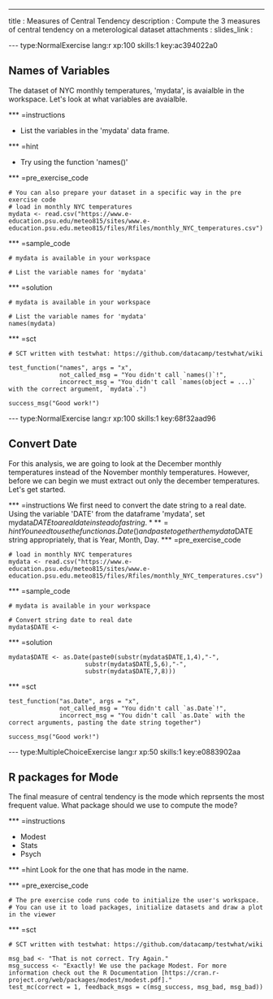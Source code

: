 ---
title       : Measures of Central Tendency
description : Compute the 3 measures of central tendency on a meterological dataset
attachments :
  slides_link : 

--- type:NormalExercise lang:r xp:100 skills:1 key:ac394022a0
## Names of Variables
The dataset of NYC monthly temperatures, 'mydata', is avaialble in the workspace. Let's look at what variables are avaialble. 

*** =instructions
- List the variables in the 'mydata' data frame.

*** =hint
- Try using the function 'names()'

*** =pre_exercise_code
```{r}
# You can also prepare your dataset in a specific way in the pre exercise code
# load in monthly NYC temperatures 
mydata <- read.csv("https://www.e-education.psu.edu/meteo815/sites/www.e-education.psu.edu.meteo815/files/Rfiles/monthly_NYC_temperatures.csv")

```

*** =sample_code
```{r}
# mydata is available in your workspace

# List the variable names for 'mydata'

```

*** =solution
```{r}
# mydata is available in your workspace

# List the variable names for 'mydata'
names(mydata)

```

*** =sct
```{r}
# SCT written with testwhat: https://github.com/datacamp/testwhat/wiki

test_function("names", args = "x",
              not_called_msg = "You didn't call `names()`!",
              incorrect_msg = "You didn't call `names(object = ...)` with the correct argument, `mydata`.")

success_msg("Good work!")
```


--- type:NormalExercise lang:r xp:100 skills:1 key:68f32aad96
## Convert Date
For this analysis, we are going to look at the December monthly temperatures instead of the November monthly temperatures. However, before we can begin we must extract out only the december temperatures. Let's get started. 

*** =instructions
We first need to convert the date string to a real date. Using the variable 'DATE' from the dataframe 'mydata', set mydata$DATE to a real date instead of a string.
*** =hint
You need to use the function as.Date() and paste together the mydata$DATE string appropriately, that is Year, Month, Day. 
*** =pre_exercise_code
```{r}
# load in monthly NYC temperatures 
mydata <- read.csv("https://www.e-education.psu.edu/meteo815/sites/www.e-education.psu.edu.meteo815/files/Rfiles/monthly_NYC_temperatures.csv")
```

*** =sample_code
```{r}
# mydata is available in your workspace

# Convert string date to real date
mydata$DATE <- 
```

*** =solution
```{r}
mydata$DATE <- as.Date(paste0(substr(mydata$DATE,1,4),"-",
                     substr(mydata$DATE,5,6),"-",
                     substr(mydata$DATE,7,8)))
```

*** =sct
```{r}
test_function("as.Date", args = "x",
              not_called_msg = "You didn't call `as.Date`!",
              incorrect_msg = "You didn't call `as.Date` with the correct arguments, pasting the date string together")

success_msg("Good work!")
```
--- type:MultipleChoiceExercise lang:r xp:50 skills:1 key:e0883902aa
## R packages for Mode

The final measure of central tendency is the mode which reprsents the most frequent value. What package should we use to compute the mode?

*** =instructions
- Modest
- Stats
- Psych

*** =hint
Look for the one that has mode in the name. 

*** =pre_exercise_code
```{r}
# The pre exercise code runs code to initialize the user's workspace.
# You can use it to load packages, initialize datasets and draw a plot in the viewer

```

*** =sct
```{r}
# SCT written with testwhat: https://github.com/datacamp/testwhat/wiki

msg_bad <- "That is not correct. Try Again."
msg_success <- "Exactly! We use the package Modest. For more information check out the R Documentation [https://cran.r-project.org/web/packages/modest/modest.pdf]."
test_mc(correct = 1, feedback_msgs = c(msg_success, msg_bad, msg_bad))
```

